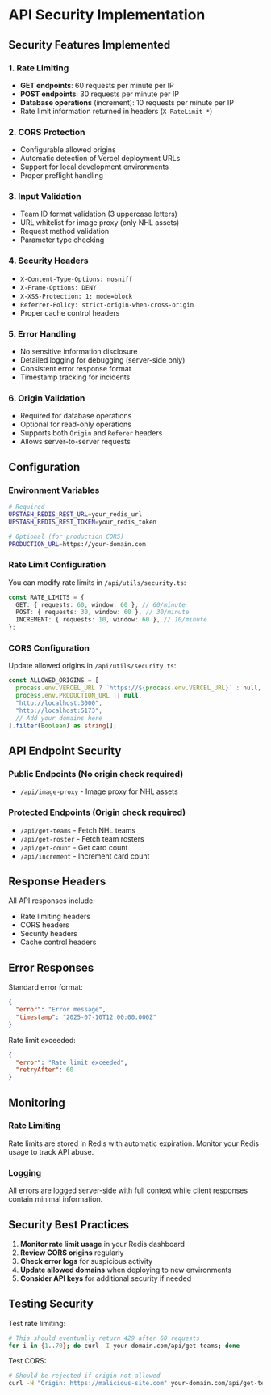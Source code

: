 # API Security Implementation

## Security Features Implemented

### 1. **Rate Limiting**

- **GET endpoints**: 60 requests per minute per IP
- **POST endpoints**: 30 requests per minute per IP
- **Database operations** (increment): 10 requests per minute per IP
- Rate limit information returned in headers (`X-RateLimit-*`)

### 2. **CORS Protection**

- Configurable allowed origins
- Automatic detection of Vercel deployment URLs
- Support for local development environments
- Proper preflight handling

### 3. **Input Validation**

- Team ID format validation (3 uppercase letters)
- URL whitelist for image proxy (only NHL assets)
- Request method validation
- Parameter type checking

### 4. **Security Headers**

- `X-Content-Type-Options: nosniff`
- `X-Frame-Options: DENY`
- `X-XSS-Protection: 1; mode=block`
- `Referrer-Policy: strict-origin-when-cross-origin`
- Proper cache control headers

### 5. **Error Handling**

- No sensitive information disclosure
- Detailed logging for debugging (server-side only)
- Consistent error response format
- Timestamp tracking for incidents

### 6. **Origin Validation**

- Required for database operations
- Optional for read-only operations
- Supports both `Origin` and `Referer` headers
- Allows server-to-server requests

## Configuration

### Environment Variables

```bash
# Required
UPSTASH_REDIS_REST_URL=your_redis_url
UPSTASH_REDIS_REST_TOKEN=your_redis_token

# Optional (for production CORS)
PRODUCTION_URL=https://your-domain.com
```

### Rate Limit Configuration

You can modify rate limits in `/api/utils/security.ts`:

```typescript
const RATE_LIMITS = {
  GET: { requests: 60, window: 60 }, // 60/minute
  POST: { requests: 30, window: 60 }, // 30/minute
  INCREMENT: { requests: 10, window: 60 }, // 10/minute
};
```

### CORS Configuration

Update allowed origins in `/api/utils/security.ts`:

```typescript
const ALLOWED_ORIGINS = [
  process.env.VERCEL_URL ? `https://${process.env.VERCEL_URL}` : null,
  process.env.PRODUCTION_URL || null,
  "http://localhost:3000",
  "http://localhost:5173",
  // Add your domains here
].filter(Boolean) as string[];
```

## API Endpoint Security

### Public Endpoints (No origin check required)

- `/api/image-proxy` - Image proxy for NHL assets

### Protected Endpoints (Origin check required)

- `/api/get-teams` - Fetch NHL teams
- `/api/get-roster` - Fetch team rosters
- `/api/get-count` - Get card count
- `/api/increment` - Increment card count

## Response Headers

All API responses include:

- Rate limiting headers
- CORS headers
- Security headers
- Cache control headers

## Error Responses

Standard error format:

```json
{
  "error": "Error message",
  "timestamp": "2025-07-10T12:00:00.000Z"
}
```

Rate limit exceeded:

```json
{
  "error": "Rate limit exceeded",
  "retryAfter": 60
}
```

## Monitoring

### Rate Limiting

Rate limits are stored in Redis with automatic expiration. Monitor your Redis usage to track API abuse.

### Logging

All errors are logged server-side with full context while client responses contain minimal information.

## Security Best Practices

1. **Monitor rate limit usage** in your Redis dashboard
2. **Review CORS origins** regularly
3. **Check error logs** for suspicious activity
4. **Update allowed domains** when deploying to new environments
5. **Consider API keys** for additional security if needed

## Testing Security

Test rate limiting:

```bash
# This should eventually return 429 after 60 requests
for i in {1..70}; do curl -I your-domain.com/api/get-teams; done
```

Test CORS:

```bash
# Should be rejected if origin not allowed
curl -H "Origin: https://malicious-site.com" your-domain.com/api/get-teams
```

